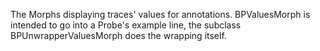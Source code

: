 The Morphs displaying traces' values for annotations. BPValuesMorph is intended to go into a Probe's example line, the subclass BPUnwrapperValuesMorph does the wrapping itself.